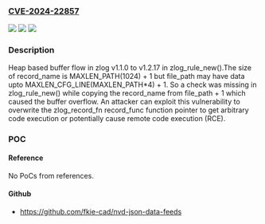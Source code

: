 ### [CVE-2024-22857](https://cve.mitre.org/cgi-bin/cvename.cgi?name=CVE-2024-22857)
![](https://img.shields.io/static/v1?label=Product&message=n%2Fa&color=blue)
![](https://img.shields.io/static/v1?label=Version&message=n%2Fa&color=blue)
![](https://img.shields.io/static/v1?label=Vulnerability&message=n%2Fa&color=brighgreen)

### Description

Heap based buffer flow in zlog v1.1.0 to v1.2.17 in zlog_rule_new().The size of record_name is MAXLEN_PATH(1024) + 1 but file_path may have data upto MAXLEN_CFG_LINE(MAXLEN_PATH*4) + 1. So a check was missing in zlog_rule_new() while copying the record_name from file_path + 1 which caused the buffer overflow. An attacker can exploit this vulnerability to overwrite the zlog_record_fn record_func function pointer to get arbitrary code execution or potentially cause remote code execution (RCE).

### POC

#### Reference
No PoCs from references.

#### Github
- https://github.com/fkie-cad/nvd-json-data-feeds

